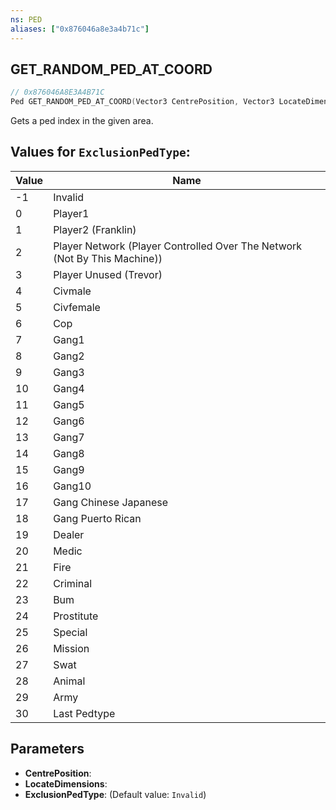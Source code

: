 ```yaml
---
ns: PED
aliases: ["0x876046a8e3a4b71c"]
---
```

## GET_RANDOM_PED_AT_COORD

```c
// 0x876046A8E3A4B71C
Ped GET_RANDOM_PED_AT_COORD(Vector3 CentrePosition, Vector3 LocateDimensions, int ExclusionPedType);
```

Gets a ped index in the given area.

## Values for `ExclusionPedType`:
| Value | Name |
| --- | --- |
| -1 | Invalid |
| 0 | Player1 |
| 1 | Player2 (Franklin) |
| 2 | Player Network (Player Controlled Over The Network (Not By This Machine)) |
| 3 | Player Unused (Trevor) |
| 4 | Civmale |
| 5 | Civfemale |
| 6 | Cop |
| 7 | Gang1 |
| 8 | Gang2 |
| 9 | Gang3 |
| 10 | Gang4 |
| 11 | Gang5 |
| 12 | Gang6 |
| 13 | Gang7 |
| 14 | Gang8 |
| 15 | Gang9 |
| 16 | Gang10 |
| 17 | Gang Chinese Japanese |
| 18 | Gang Puerto Rican |
| 19 | Dealer |
| 20 | Medic |
| 21 | Fire |
| 22 | Criminal |
| 23 | Bum |
| 24 | Prostitute |
| 25 | Special |
| 26 | Mission |
| 27 | Swat |
| 28 | Animal |
| 29 | Army |
| 30 | Last Pedtype |


## Parameters
* **CentrePosition**: 
* **LocateDimensions**: 
* **ExclusionPedType**: (Default value: `Invalid`)
